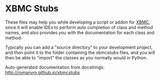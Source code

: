 XBMC Stubs
==========

These files may help you while developing a script or addon for [XBMC](http://xbmc.org/), since it will enable IDEs to perform auto completion of class and method names, and also provides you with the documentation for each class and method.

Typically you can add a "source directory" to your development project, and then point it to the folder containing the xbmcstubs files, and you will then be able to "import" the classes as you normally would in Python.

Auto-generated documentation from docstrings: http://romanvm.github.io/xbmcstubs
